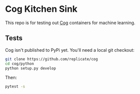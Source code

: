 # Cog Kitchen Sink

This repo is for testing out [Cog](https://github.com/replicate/cog) containers for machine learning.

## Tests

Cog isn't published to PyPi yet. You'll need a local git checkout:

```sh
git clone https://github.com/replicate/cog
cd cog/python
python setup.py develop
```

Then:

```sh
pytest -s
```